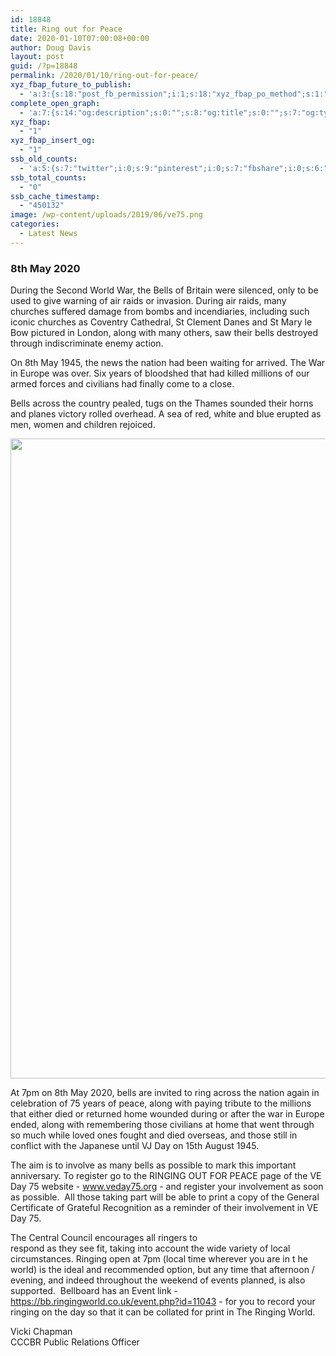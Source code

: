 ```yaml
---
id: 18848
title: Ring out for Peace
date: 2020-01-10T07:00:08+00:00
author: Doug Davis
layout: post
guid: /?p=18848
permalink: /2020/01/10/ring-out-for-peace/
xyz_fbap_future_to_publish:
  - 'a:3:{s:18:"post_fb_permission";i:1;s:18:"xyz_fbap_po_method";s:1:"2";s:16:"xyz_fbap_message";s:62:"News item added to the CCCBR website: {POST_TITLE} {PERMALINK}";}'
complete_open_graph:
  - 'a:7:{s:14:"og:description";s:0:"";s:8:"og:title";s:0:"";s:7:"og:type";s:0:"";s:12:"twitter:card";s:7:"summary";s:15:"twitter:creator";s:0:"";s:19:"twitter:description";s:0:"";s:8:"og:image";s:5:"17441";}'
xyz_fbap:
  - "1"
xyz_fbap_insert_og:
  - "1"
ssb_old_counts:
  - 'a:5:{s:7:"twitter";i:0;s:9:"pinterest";i:0;s:7:"fbshare";i:0;s:6:"reddit";i:0;s:6:"tumblr";N;}'
ssb_total_counts:
  - "0"
ssb_cache_timestamp:
  - "450132"
image: /wp-content/uploads/2019/06/ve75.png
categories:
  - Latest News
---
```

### 8th May 2020

During the Second World War, the Bells of Britain were silenced, only to be used to give warning of air raids or invasion. During air raids, many churches suffered damage from bombs and incendiaries, including such iconic churches as Coventry Cathedral, St Clement Danes and St Mary le Bow pictured in London, along with many others, saw their bells destroyed through indiscriminate enemy action.

On 8th May 1945, the news the nation had been waiting for arrived. The War in Europe was over. Six years of bloodshed that had killed millions of our armed forces and civilians had finally come to a close.

Bells across the country pealed, tugs on the Thames sounded their horns and planes victory rolled overhead. A sea of red, white and blue erupted as men, women and children rejoiced.

<img loading="lazy" src="https://cccbr.org.uk/wp-content/uploads/2020/01/ve_bells-797x1024.jpg" sizes="(max-width: 797px) 100vw, 797px" srcset="https://cccbr.org.uk/wp-content/uploads/2020/01/ve_bells-797x1024.jpg 797w, https://cccbr.org.uk/wp-content/uploads/2020/01/ve_bells-234x300.jpg 234w, https://cccbr.org.uk/wp-content/uploads/2020/01/ve_bells-768x986.jpg 768w, https://cccbr.org.uk/wp-content/uploads/2020/01/ve_bells-1196x1536.jpg 1196w, https://cccbr.org.uk/wp-content/uploads/2020/01/ve_bells-934x1200.jpg 934w, https://cccbr.org.uk/wp-content/uploads/2020/01/ve_bells-300x385.jpg 300w, https://cccbr.org.uk/wp-content/uploads/2020/01/ve_bells-600x771.jpg 600w, https://cccbr.org.uk/wp-content/uploads/2020/01/ve_bells.jpg 1283w" alt="" width="797" height="1024" /> 

At 7pm on 8th May 2020, bells are invited to ring across the nation again in celebration of 75 years of peace, along with paying tribute to the millions that either died or returned home wounded during or after the war in Europe ended, along with remembering those civilians at home that went through so much while loved ones fought and died overseas, and those still in conflict with the Japanese until VJ Day on 15th August 1945.

The aim is to involve as many bells as possible to mark this important anniversary. To register go to the RINGING OUT FOR PEACE page of the VE Day 75 website - <a href="https://www.veday75.org/get-involved/ringing-out-for-peace/" target="_blank" rel="noopener noreferrer">www.veday75.org</a> - and register your involvement as soon as possible.  All those taking part will be able to print a copy of the General Certificate of Grateful Recognition as a reminder of their involvement in VE Day 75.

The Central Council encourages all ringers to  
respond as they see fit, taking into account the wide variety of local circumstances. Ringing open at 7pm (local time wherever you are in t he world) is the ideal and recommended option, but any time that afternoon / evening, and indeed throughout the weekend of events planned, is also supported.  Bellboard has an Event link - <a href="https://bb.ringingworld.co.uk/event.php?id=11043" target="_blank" rel="noopener noreferrer">https://bb.ringingworld.co.uk/event.php?id=11043</a> - for you to record your ringing on the day so that it can be collated for print in The Ringing World.

Vicki Chapman  
CCCBR Public Relations Officer
